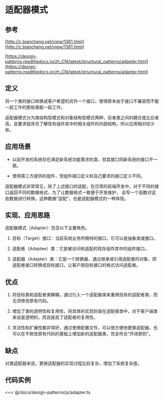 # 适配器模式

## 参考

[http://c.biancheng.net/view/1361.html](http://c.biancheng.net/view/1361.html)

[https://design-patterns.readthedocs.io/zh_CN/latest/structural_patterns/adapter.html](https://design-patterns.readthedocs.io/zh_CN/latest/structural_patterns/adapter.html)

## 定义

将一个类的接口转换成客户希望的另外一个接口，使得原本由于接口不兼容而不能一起工作的那些类能一起工作。

适配器模式分为类结构型模式和对象结构型模式两种，前者类之间的耦合度比后者高，且要求程序员了解现有组件库中的相关组件的内部结构，所以应用相对较少些。

## 应用场景

- 以前开发的系统存在满足新系统功能需求的类，但其接口同新系统的接口不一致。

- 使用第三方提供的组件，但组件接口定义和自己要求的接口定义不同。

适配器模式非常常见，除了上述接口的适配，在日常的前端开发中，对于不同的接口返回不同的数据格式，为了让数据格式一致便于开发维护，
会写一个函数对这些数据进行转换。这种数据“适配”，也是适配器模式的一种体现。

## 实现、应用思路

适配器模式（Adapter）包含以下主要角色。

1. 目标（Target）接口：当前系统业务所期待的接口，它可以是抽象类或接口。

2. 适配者（Adaptee）类：它是被访问和适配的现存组件库中的组件接口。

3. 适配器（Adapter）类：它是一个转换器，通过继承或引用适配者的对象，把适配者接口转换成目标接口，让客户按目标接口的格式访问适配者。

## 优点

1. 将目标类和适配者类解耦，通过引入一个适配器类来重用现有的适配者类，而无须修改原有代码。

2. 增加了类的透明性和复用性，将具体的实现封装在适配者类中，对于客户端类来说是透明的，而且提高了适配者的复用性。

3. 灵活性和扩展性都非常好，通过使用配置文件，可以很方便地更换适配器，也可以在不修改原有代码的基础上增加新的适配器类，完全符合“开闭原则”。

## 缺点

对类适配器来说，更换适配器的实现过程比较复杂，增加了系统复杂度。

## 代码实例

<<< @/docs/design-patterns/js/adapter.ts

<design-patterns-adapter />
